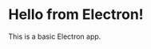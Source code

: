 <!DOCTYPE html>
<html>
<head>
  <meta charset="UTF-8">
  <title>Electron Assignment</title>
  <link rel="stylesheet" href="style.css">
</head>
<body>
  <h1>Hello from Electron!</h1>
  <p>This is a basic Electron app.</p>
</body>
</html>

  
